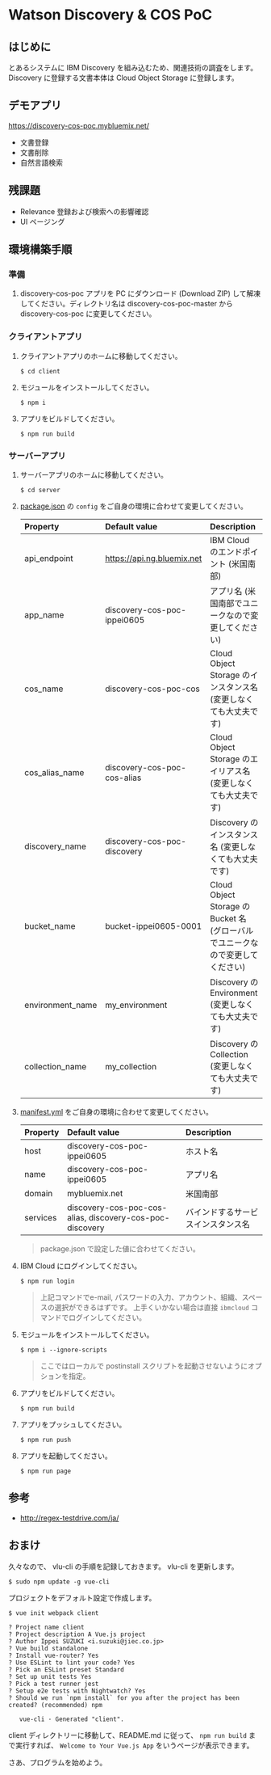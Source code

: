 # Watson Discovery & COS PoC

## はじめに
とあるシステムに IBM Discovery を組み込むため、関連技術の調査をします。Discovery に登録する文書本体は Cloud Object Storage に登録します。

## デモアプリ
https://discovery-cos-poc.mybluemix.net/

* 文書登録
* 文書削除
* 自然言語検索


## 残課題
* Relevance 登録および検索への影響確認
* UI ページング

## 環境構築手順
### 準備
1. discovery-cos-poc アプリを PC にダウンロード (Download ZIP) して解凍してください。ディレクトリ名は discovery-cos-poc-master から discovery-cos-poc に変更してください。

### クライアントアプリ
1. クライアントアプリのホームに移動してください。
    ```
    $ cd client
    ```

1. モジュールをインストールしてください。
    ```
    $ npm i
    ```

1. アプリをビルドしてください。
    ```
    $ npm run build
    ```

### サーバーアプリ
1. サーバーアプリのホームに移動してください。
    ```
    $ cd server
    ```

1. [package.json](server/package.json) の `config` をご自身の環境に合わせて変更してください。

    | Property         | Default value               | Description |
    |:-----------------|:----------------------------|:------------|
    | api_endpoint     | https://api.ng.bluemix.net  | IBM Cloud のエンドポイント (米国南部) |
    | app_name         | discovery-cos-poc-ippei0605 | アプリ名 (米国南部でユニークなので変更してください) |
    | cos_name         | discovery-cos-poc-cos       | Cloud Object Storage のインスタンス名 (変更しなくても大丈夫です) |
    | cos_alias_name   | discovery-cos-poc-cos-alias | Cloud Object Storage のエイリアス名 (変更しなくても大丈夫です) |
    | discovery_name   | discovery-cos-poc-discovery | Discovery のインスタンス名 (変更しなくても大丈夫です) |
    | bucket_name      | bucket-ippei0605-0001       | Cloud Object Storage の Bucket 名 (グローバルでユニークなので変更してください)
    | environment_name | my_environment              | Discovery の Environment (変更しなくても大丈夫です) |
    | collection_name  | my_collection               | Discovery の Collection (変更しなくても大丈夫です) |

1. [manifest.yml](server/manifest.yml) をご自身の環境に合わせて変更してください。

    | Property   | Default value               | Description |
    |:-----------|:----------------------------|:------------|
    | host       | discovery-cos-poc-ippei0605 | ホスト名     |
    | name       | discovery-cos-poc-ippei0605 | アプリ名     |
    | domain     | mybluemix.net               | 米国南部     |
    | services   | discovery-cos-poc-cos-alias, discovery-cos-poc-discovery | バインドするサービスインスタンス名 |

    > package.json で設定した値に合わせてください。

1. IBM Cloud にログインしてください。
    ```
    $ npm run login
    ```

    > 上記コマンドでe-mail, パスワードの入力、アカウント、組織、スペースの選択ができるはずです。
    > 上手くいかない場合は直接 `ibmcloud` コマンドでログインしてください。


1. モジュールをインストールしてください。
    ```
    $ npm i --ignore-scripts
    ```

    > ここではローカルで postinstall スクリプトを起動させないようにオプションを指定。

1. アプリをビルドしてください。
    ```
    $ npm run build
    ```

1. アプリをプッシュしてください。
    ```
    $ npm run push
    ```

1. アプリを起動してください。
    ```
    $ npm run page
    ```


## 参考
* http://regex-testdrive.com/ja/

## おまけ
久々なので、 vlu-cli の手順を記録しておきます。
vlu-cli を更新します。

```
$ sudo npm update -g vue-cli
```

プロジェクトをデフォルト設定で作成します。
```
$ vue init webpack client

? Project name client
? Project description A Vue.js project
? Author Ippei SUZUKI <i.suzuki@jiec.co.jp>
? Vue build standalone
? Install vue-router? Yes
? Use ESLint to lint your code? Yes
? Pick an ESLint preset Standard
? Set up unit tests Yes
? Pick a test runner jest
? Setup e2e tests with Nightwatch? Yes
? Should we run `npm install` for you after the project has been created? (recommended) npm

   vue-cli · Generated "client".
```

client ディレクトリーに移動して、README.md に従って、 `npm run build` まで実行すれば、 `Welcome to Your Vue.js App` をいうページが表示できます。


さあ、プログラムを始めよう。